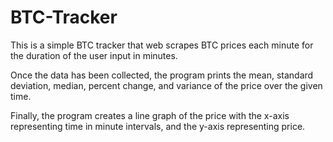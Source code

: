 # BTC-Tracker
This is a simple BTC tracker that web scrapes BTC prices each minute for the duration of the user input in minutes. 

Once the data has been collected, the program prints the mean, standard deviation, median, percent change, and variance of the price
over the given time.

Finally, the program creates a line graph of the price with the x-axis representing time in minute intervals, and the y-axis representing 
price. 
